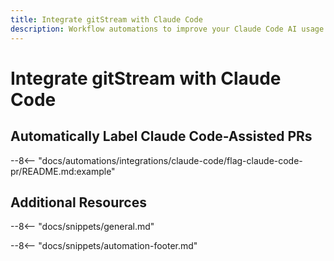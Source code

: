 ```yaml
---
title: Integrate gitStream with Claude Code
description: Workflow automations to improve your Claude Code AI usage.
---
```

# Integrate gitStream with Claude Code

## Automatically Label Claude Code-Assisted PRs

--8<-- "docs/automations/integrations/claude-code/flag-claude-code-pr/README.md:example"

## Additional Resources

--8<-- "docs/snippets/general.md"

--8<-- "docs/snippets/automation-footer.md"
